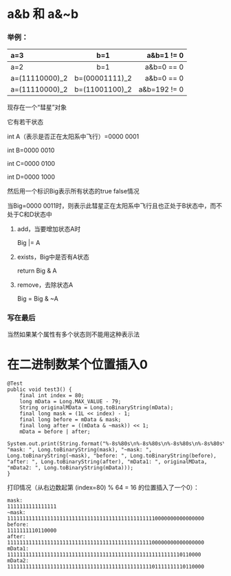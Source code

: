 # a&b 和 a&~b

### 举例：

|a=3                                       |           b=1                               |          a&b=1 != 0                           |
|:---|:---:|---:|
|a=2                                       |           b=1                               |          a&b=0 == 0                          |
|a=(11110000)_2                    |           b=(00001111)_2          |           a&b=0 == 0                          |
|a=(11110000)_2                    |           b=(11001100)_2          |           a&b=192 != 0                       |


现存在一个“彗星”对象

它有若干状态

int A（表示是否正在太阳系中飞行）=0000 0001

int B=0000 0010

int C=0000 0100

int D=0000 1000

然后用一个标识Big表示所有状态的true false情况

当Big=0000 0011时，则表示此彗星正在太阳系中飞行且也正处于B状态中，而不处于C和D状态中

1. add，当要增加状态A时

    Big |= A

2. exists，Big中是否有A状态

    return Big & A

3. remove，去除状态A

    Big = Big & ~A

### 写在最后
当然如果某个属性有多个状态则不能用这种表示法

# 在二进制数某个位置插入0

```
@Test
public void test3() {
    final int index = 80;
    long mData = Long.MAX_VALUE - 79;
    String originalMData = Long.toBinaryString(mData);
    final long mask = (1L << index) - 1;
    final long before = mData & mask;
    final long after = ((mData & ~mask)) << 1;
    mData = before | after;
    System.out.print(String.format("%-8s%80s\n%-8s%80s\n%-8s%80s\n%-8s%80s\n%-8s%80s\n%-8s%80s\n", "mask: ", Long.toBinaryString(mask), "~mask: ", Long.toBinaryString(~mask), "before: ", Long.toBinaryString(before), "after: ", Long.toBinaryString(after), "mData1: ", originalMData, "mData2: ", Long.toBinaryString(mData)));
}
```

打印情况（从右边数起第 (index=80) % 64 = 16 的位置插入了一个0）：

```
mask:                                                                   1111111111111111
~mask:                  1111111111111111111111111111111111111111111111110000000000000000
before:                                                                 1111111110110000
after:                  1111111111111111111111111111111111111111111111100000000000000000
mData1:                  111111111111111111111111111111111111111111111111111111110110000
mData2:                 1111111111111111111111111111111111111111111111101111111110110000
```

